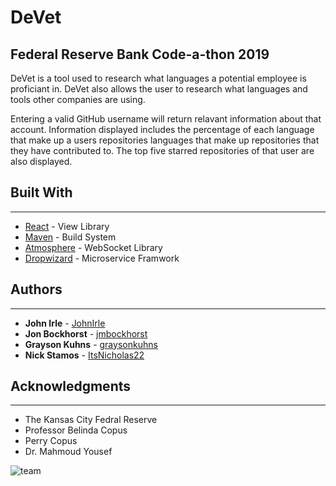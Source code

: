 # DeVet 
## Federal Reserve Bank Code-a-thon 2019

DeVet is a tool used to research what languages a potential employee is proficiant in. DeVet also allows the user to  research what languages and tools other companies are using.

Entering a valid GitHub username will return relavant information about that account. Information displayed includes the percentage of each language that make up a users repositories languages that make up repositories that they have contributed to. The top five starred repositories of that user are also displayed.


## Built With
---
* [React](https://github.com/facebook/react) - View Library
* [Maven](https://maven.apache.org/) - Build System
* [Atmosphere](https://github.com/Atmosphere/atmosphere) - WebSocket Library
* [Dropwizard](http://www.dropwizard.io/1.0.2/docs/) - Microservice Framwork


## Authors
---
* **John Irle** - [JohnIrle](https://github.com/JohnIrle)
* **Jon Bockhorst** - [jmbockhorst](https://github.com/jmbockhorst)
* **Grayson Kuhns** - [graysonkuhns](https://github.com/graysonkuhns)
* **Nick Stamos** - [ItsNicholas22](https://github.com/ItsNicholas22)


## Acknowledgments
---
* The Kansas City Fedral Reserve
* Professor Belinda Copus
* Perry Copus
* Dr. Mahmoud Yousef

![team]('team.jpg')
